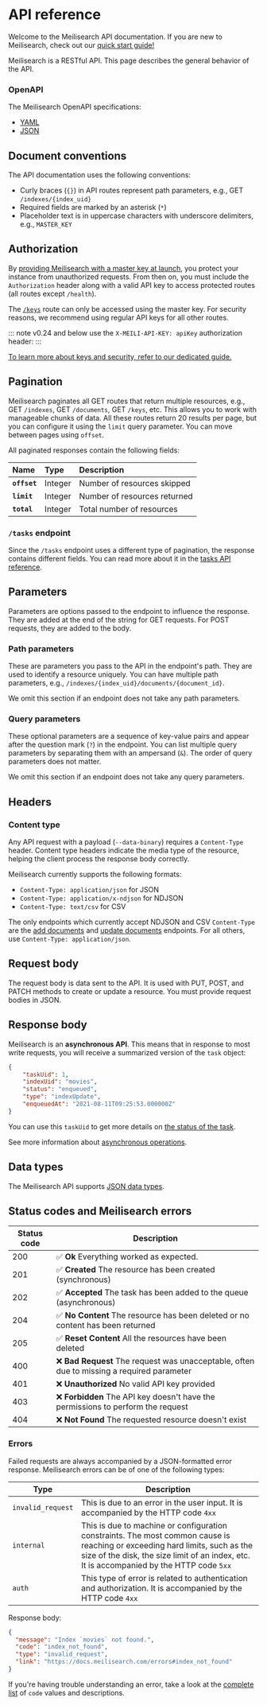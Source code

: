 # API reference

Welcome to the Meilisearch API documentation. If you are new to Meilisearch, check out our [quick start guide!](/learn/getting_started/quick_start.md)

Meilisearch is a RESTful API. This page describes the general behavior of the API.

### OpenAPI

The Meilisearch OpenAPI specifications:

- [YAML](https://bump.sh/doc/meilisearch.yaml)
- [JSON](https://bump.sh/doc/meilisearch.json)

## Document conventions

The API documentation uses the following conventions:

- Curly braces (`{}`) in API routes represent path parameters, e.g., GET `/indexes/{index_uid}`
- Required fields are marked by an asterisk (`*`)
- Placeholder text is in uppercase characters with underscore delimiters, e.g., `MASTER_KEY`

## Authorization

By [providing Meilisearch with a master key at launch](/learn/security/master_api_keys.md#protecting-a-meilisearch-instance), you protect your instance from unauthorized requests. From then on, you must include the `Authorization` header along with a valid API key to access protected routes (all routes except `/health`).

<CodeSamples id="authorization_header_1" />

The [`/keys`](/reference/api/keys.md) route can only be accessed using the master key. For security reasons, we recommend using regular API keys for all other routes.

::: note
 v0.24 and below use the `X-MEILI-API-KEY: apiKey` authorization header:
<CodeSamples id="updating_guide_check_version_old_authorization_header" />
:::

[To learn more about keys and security, refer to our dedicated guide.](/learn/security/master_api_keys.md)

## Pagination

Meilisearch paginates all GET routes that return multiple resources, e.g., GET `/indexes`, GET `/documents`, GET `/keys`, etc. This allows you to work with manageable chunks of data. All these routes return 20 results per page, but you can configure it using the `limit` query parameter. You can move between pages using `offset`.

All paginated responses contain the following fields:

| Name         | Type    | Description                  |
| :----------- | :------ | :--------------------------- |
| **`offset`** | Integer | Number of resources skipped  |
| **`limit`**  | Integer | Number of resources returned |
| **`total`**  | Integer | Total number of resources    |

### `/tasks` endpoint

Since the `/tasks` endpoint uses a different type of pagination, the response contains different fields. You can read more about it in the [tasks API reference](/reference/api/tasks.md#get-tasks).

## Parameters

Parameters are options passed to the endpoint to influence the response. They are added at the end of the string for GET requests. For POST requests, they are added to the body.

### Path parameters

These are parameters you pass to the API in the endpoint's path. They are used to identify a resource uniquely. You can have multiple path parameters, e.g., `/indexes/{index_uid}/documents/{document_id}`.

We omit this section if an endpoint does not take any path parameters.

### Query parameters

These optional parameters are a sequence of key-value pairs and appear after the question mark (`?`) in the endpoint. You can list multiple query parameters by separating them with an ampersand (`&`). The order of query parameters does not matter.

We omit this section if an endpoint does not take any query parameters.

## Headers

### Content type

Any API request with a payload (`--data-binary`) requires a `Content-Type` header. Content type headers indicate the media type of the resource, helping the client process the response body correctly.

Meilisearch currently supports the following formats:

- `Content-Type: application/json` for JSON
- `Content-Type: application/x-ndjson` for NDJSON
- `Content-Type: text/csv` for CSV

The only endpoints which currently accept NDJSON and CSV `Content-Type` are the [add documents](/reference/api/documents.md#add-or-replace-documents) and [update documents](/reference/api/documents.md#add-or-update-documents) endpoints. For all others, use `Content-Type: application/json`.

## Request body

The request body is data sent to the API. It is used with PUT, POST, and PATCH methods to create or update a resource. You must provide request bodies in JSON.

## Response body

Meilisearch is an **asynchronous API**. This means that in response to most write requests, you will receive a summarized version of the `task` object:

```json
{
    "taskUid": 1,
    "indexUid": "movies",
    "status": "enqueued",
    "type": "indexUpdate",
    "enqueuedAt": "2021-08-11T09:25:53.000000Z"
}
```

You can use this `taskUid` to get more details on [the status of the task](/reference/api/tasks.md#get-one-task).

See more information about [asynchronous operations](/learn/advanced/asynchronous_operations.md).

## Data types

The Meilisearch API supports [JSON data types](https://www.w3schools.com/js/js_json_datatypes.asp).

## Status codes and Meilisearch errors

| Status code | Description                                                                                |
| ----------- | ------------------------------------------------------------------------------------------ |
| 200         | ✅ **Ok** Everything worked as expected.                                                   |
| 201         | ✅ **Created** The resource has been created (synchronous)                                 |
| 202         | ✅  **Accepted** The task has been added to the queue (asynchronous)                       |
| 204         | ✅ **No Content** The resource has been deleted or no content has been returned            |
| 205         | ✅ **Reset Content** All the resources have been deleted                                   |
| 400         | ❌ **Bad Request** The request was unacceptable, often due to missing a required parameter |
| 401         | ❌ **Unauthorized** No valid API key provided                                              |
| 403         | ❌ **Forbidden** The API key doesn't have the permissions to perform the request           |
| 404         | ❌ **Not Found** The requested resource doesn't exist                                      |

### Errors

Failed requests are always accompanied by a JSON-formatted error response. Meilisearch errors can be of one of the following types:

| Type              | Description                                                                                                                                                                                                              |
| ----------------- | ------------------------------------------------------------------------------------------------------------------------------------------------------------------------------------------------------------------------ |
| `invalid_request` | This is due to an error in the user input. It is accompanied by the HTTP code `4xx`                                                                                                                                      |
| `internal`        | This is due to machine or configuration constraints. The most common cause is reaching or exceeding hard limits, such as the size of the disk, the size limit of an index, etc. It is accompanied by the HTTP code `5xx` |
| `auth`            | This type of error is related to authentication and authorization. It is accompanied by the HTTP code `4xx`                                                                                                              |

Response body:

```json
{
  "message": "Index `movies` not found.",
  "code": "index_not_found",
  "type": "invalid_request",
  "link": "https://docs.meilisearch.com/errors#index_not_found"
}
```

If you're having trouble understanding an error, take a look at the [complete list](/reference/api/error_codes.md) of `code` values and descriptions.
